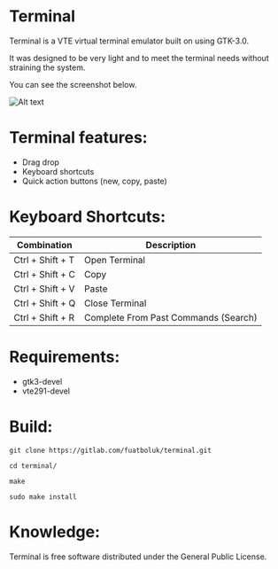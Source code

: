 # Terminal

  Terminal is a VTE virtual terminal emulator built on using GTK-3.0.

  It was designed to be very light and to meet the terminal needs without straining the system.

  You can see the screenshot below.
  
  ![Alt text](https://gitlab.com/fuxproject/terminal/raw/master/terminal.png "Terminal Ekran Görüntüsü")

# Terminal features:

  * Drag drop
  * Keyboard shortcuts
  * Quick action buttons (new, copy, paste)

# Keyboard Shortcuts:

  |  Combination      | Description                          |
  |  ---              | ---                                  |
  |  Ctrl + Shift + T | Open Terminal                        |
  |  Ctrl + Shift + C | Copy                                 |
  |  Ctrl + Shift + V | Paste                                |
  |  Ctrl + Shift + Q | Close Terminal                       |
  |  Ctrl + Shift + R | Complete From Past Commands (Search) |
  
# Requirements:  

  * gtk3-devel
  * vte291-devel

# Build:

  `git clone https://gitlab.com/fuatboluk/terminal.git`
  
  `cd terminal/`
  
  `make`
  
  `sudo make install`

# Knowledge:

  Terminal is free software distributed under the General Public License.
